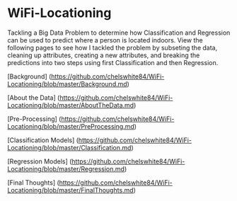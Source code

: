 # WiFi-Locationing
Tackling a Big Data Problem to determine how Classification and Regression can be used to predict where a person is located indoors. View the following pages to see how I tackled the problem by subseting the data, cleaning up attributes, creating a new attributes, and breaking the predictions into two steps using first Classification and then Regression. 

[Background] (https://github.com/chelswhite84/WiFi-Locationing/blob/master/Background.md)

[About the Data] (https://github.com/chelswhite84/WiFi-Locationing/blob/master/AboutTheData.md)

[Pre-Processing] (https://github.com/chelswhite84/WiFi-Locationing/blob/master/PreProcessing.md)

[Classification Models] (https://github.com/chelswhite84/WiFi-Locationing/blob/master/Classification.md)

[Regression Models] (https://github.com/chelswhite84/WiFi-Locationing/blob/master/Regression.md)

[Final Thoughts] (https://github.com/chelswhite84/WiFi-Locationing/blob/master/FinalThoughts.md)

